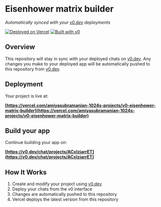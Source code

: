 # Eisenhower matrix builder

*Automatically synced with your [v0.dev](https://v0.dev) deployments*

[![Deployed on Vercel](https://img.shields.io/badge/Deployed%20on-Vercel-black?style=for-the-badge&logo=vercel)](https://vercel.com/amiyasubramanian-1024s-projects/v0-eisenhower-matrix-builder)
[![Built with v0](https://img.shields.io/badge/Built%20with-v0.dev-black?style=for-the-badge)](https://v0.dev/chat/projects/ACxIziarrET)

## Overview

This repository will stay in sync with your deployed chats on [v0.dev](https://v0.dev).
Any changes you make to your deployed app will be automatically pushed to this repository from [v0.dev](https://v0.dev).

## Deployment

Your project is live at:

**[https://vercel.com/amiyasubramanian-1024s-projects/v0-eisenhower-matrix-builder](https://vercel.com/amiyasubramanian-1024s-projects/v0-eisenhower-matrix-builder)**

## Build your app

Continue building your app on:

**[https://v0.dev/chat/projects/ACxIziarrET](https://v0.dev/chat/projects/ACxIziarrET)**

## How It Works

1. Create and modify your project using [v0.dev](https://v0.dev)
2. Deploy your chats from the v0 interface
3. Changes are automatically pushed to this repository
4. Vercel deploys the latest version from this repository